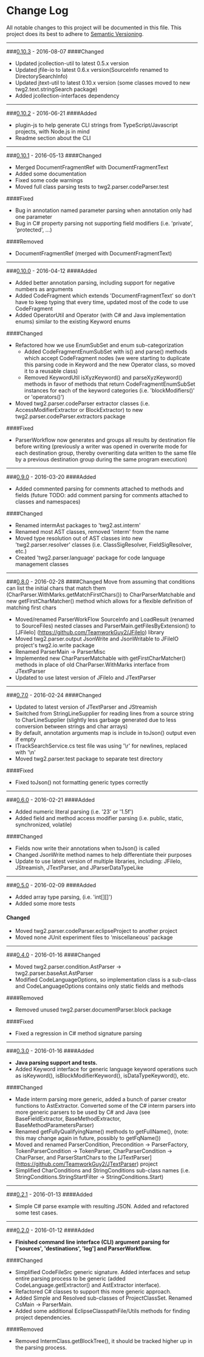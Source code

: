# Change Log
All notable changes to this project will be documented in this file.
This project does its best to adhere to [Semantic Versioning](http://semver.org/).


--------
###[0.10.3](N/A) - 2016-08-07
####Changed
* Updated jcollection-util to latest 0.5.x version
* Updated jfile-io to latest 0.6.x version(SourceInfo renamed to DirectorySearchInfo)
* Updated jtext-util to latest 0.10.x version (some classes moved to new twg2.text.stringSearch package)
* Added jcollection-interfaces dependency


--------
###[0.10.2](https://github.com/TeamworkGuy2/JParserTools/commit/719509161f795fbafc56c8beefd51562103b6cb7) - 2016-06-21
####Added
* plugin-js to help generate CLI strings from TypeScript/Javascript projects, with Node.js in mind
* Readme section about the CLI


--------
###[0.10.1](https://github.com/TeamworkGuy2/JParserTools/commit/5cdf7fabab17d8d9d8037c83c29047979a6438e7) - 2016-05-13
####Changed
* Merged DocumentFragmentRef with DocumentFragmentText
* Added some documentation
* Fixed some code warnings
* Moved full class parsing tests to twg2.parser.codeParser.test

####Fixed
* Bug in annotation named parameter parsing when annotation only had one parameter
* Bug in C# property parsing not supporting field modifiers (i.e. 'private', 'protected', ...)

####Removed
* DocumentFragmentRef (merged with DocumentFragmentText)


--------
###[0.10.0](https://github.com/TeamworkGuy2/JParserTools/commit/3e8a324ccada6af273339e6f29ae569795e3abcd) - 2016-04-12
####Added
* Added better annotation parsing, including support for negative numbers as arguments
* Added CodeFragment which extends 'DocumentFragmentText<CodeFragmentType>' so don't have to keep typing that every time, updated most of the code to use CodeFragment
* Added OperatorUtil and Operator (with C# and Java implementation enums) similar to the existing Keyword enums

####Changed
* Refactored how we use EnumSubSet and enum sub-categorization
   * Added CodeFragmentEnumSubSet with is() and parse() methods which accept CodeFragment nodes (we were starting to duplicate this parsing code in Keyword and the new Operator class, so moved it to a reusable class)
   * Removed KeywordUtil isXyzKeyword() and parseXyzKeyword() methods in favor of methods that return CodeFragmentEnumSubSet instances for each of the keyword categories (i.e. 'blockModifiers()' or 'operators()')
* Moved twg2.parser.codeParser extractor classes (i.e. AccessModifierExtractor or BlockExtractor) to new twg2.parser.codeParser.extractors package

####Fixed
* ParserWorkflow now generates and groups all results by destination file before writing (previously a writer was opened in overwrite mode for each destination group, thereby overwriting data written to the same file by a previous destination group during the same program execution)


--------
###[0.9.0](https://github.com/TeamworkGuy2/JParserTools/commit/679778bafd13a413854bd169cabe747b12bbc894) - 2016-03-20
####Added
* Added commented parsing for comments attached to methods and fields (future TODO: add comment parsing for comments attached to classes and namespaces)

####Changed
* Renamed intermAst packages to 'twg2.ast.interm'
* Renamed most AST classes, removed 'interm' from the name
* Moved type resolution out of AST classes into new 'twg2.parser.resolver' classes (i.e. ClassSigResolver, FieldSigResolver, etc.)
* Created 'twg2.parser.language' package for code language management classes


--------
###[0.8.0](https://github.com/TeamworkGuy2/JParserTools/commit/32ee2a5ec5c218d3f90d1438f893a86e34b9c716) - 2016-02-28
####Changed
Move from assuming that conditions can list the initial chars that match them (CharParser.WithMarks.getMatchFirstChars()) to CharParserMatchable and new getFirstCharMatcher() method which allows for a flexible definition of matching first chars
* Moved/renamed ParserWorkFlow SourceInfo and LoadResult \(renamed to SourceFiles) nested classes and ParserMain.getFilesByExtension() to [JFileIo] (https://github.com/TeamworkGuy2/JFileIo) library
* Moved twg2.parser.output JsonWrite and JsonWritable to JFileIO project's twg2.io.write package
* Renamed ParserMain -> ParserMisc
* Implemented new CharParserMatchable with getFirstCharMatcher() methods in place of old CharParser.WithMarks interface from JTextParser
* Updated to use latest version of JFileIo and JTextParser


--------
###[0.7.0](https://github.com/TeamworkGuy2/JParserTools/commit/218036c37673615e6bced0eecfb8a9b7d6eb7808) - 2016-02-24
####Changed
* Updated to latest version of JTextParser and JStreamish
* Switched from StringLineSupplier for reading lines from a source string to CharLineSupplier (slightly less garbage generated due to less conversion between strings and char arrays)
* By default, annotation arguments map is include in toJson() output even if empty
* ITrackSearchService.cs test file was using '\r' for newlines, replaced with '\n'
* Moved twg2.parser.test package to separate test directory

####Fixed
* Fixed toJson() not formatting generic types correctly


--------
###[0.6.0](https://github.com/TeamworkGuy2/JParserTools/commit/5ae0793feb0475654bbdf835ef5d350e91cdd438) - 2016-02-21
####Added
* Added numeric literal parsing \(i.e. '23' or '1.5f')
* Added field and method access modifier parsing \(i.e. public, static, synchronized, volatile)

####Changed
* Fields now write their annotations when toJson\() is called
* Changed JsonWrite method names to help differentiate their purposes
* Update to use latest version of multiple libraries, including: JFileIo, JStreamish, JTextParser, and JParserDataTypeLike


--------
###[0.5.0](https://github.com/TeamworkGuy2/JParserTools/commit/eea353c111f789b315ab5471661c6a305c0701d2) - 2016-02-09
####Added
* Added array type parsing, \(i.e. 'int\[]\[]')
* Added some more tests

#### Changed
* Moved twg2.parser.codeParser.eclipseProject to another project
* Moved none JUnit experiment files to 'miscellaneous' package


--------
###[0.4.0](https://github.com/TeamworkGuy2/JParserTools/commit/ab23d86656221e6b1a540d7129446b08c808aca4) - 2016-01-16
####Changed
* Moved twg2.parser.condition.AstParser -> twg2.parser.baseAst.AstParser
* Modified CodeLanguageOptions, so implementation class is a sub-class and CodeLanguageOptions contains only static fields and methods

####Removed
* Removed unused twg2.parser.documentParser.block package

####Fixed
* Fixed a regression in C# method signature parsing


--------
###[0.3.0](https://github.com/TeamworkGuy2/JParserTools/commit/0b7128980ba31623d17f85d9f10bd4d99bd1288e) - 2016-01-16
####Added
* __Java parsing support and tests.__
* Added Keyword interface for generic language keyword operations such as isKeyword(), isBlockModifierKeyword(), isDataTypeKeyword(), etc.

####Changed
* Made interm parsing more generic, added a bunch of parser creator functions to AstExtractor.  Converted some of the C# interm parsers into more generic parsers to be used by C# and Java (see BaseFieldExtractor, BaseMethodExtractor, BaseMethodParametersParser)
* Renamed getFullyQualifyingName() methods to getFullName(), (note: this may change again in future, possibly to getFqName())
* Moved and renamed ParserCondition, Precondition -> ParserFactory, TokenParserCondition -> TokenParser, CharParserCondition -> CharParser, and ParserStartChars to the [JTextParser] (https://github.com/TeamworkGuy2/JTextParser) project
* Simplified CharConditions and StringConditions sub-class names (i.e. StringConditions.StringStartFilter -> StringConditions.Start)


--------
###[0.2.1](https://github.com/TeamworkGuy2/JParserTools/commit/a33f37ad6a116e7e697498af88327dfaa46709a0) - 2016-01-13
####Added
* Simple C# parse example with resulting JSON.  Added and refactored some test cases.


--------
###[0.2.0](https://github.com/TeamworkGuy2/JParserTools/commit/5b692bc3476ca94c6dedb5b6424d1319fcad2057) - 2016-01-12
####Added
* __Finished command line interface (CLI) argument parsing for ['sources', 'destinations', 'log'] and ParserWorkflow.__

####Changed
* Simplified CodeFileSrc generic signature. Added interfaces and setup entire parsing process to be generic (added CodeLanguage.getExtractor() and AstExtractor interface).
* Refactored C# classes to support this more generic approach.
* Added Simple and Resolved sub-classes of ProjectClassSet. Renamed CsMain -> ParserMain.
* Added some additional EclipseClasspathFile/Utils methods for finding project dependencies.

####Removed
* Removed IntermClass.getBlockTree(), it should be tracked higher up in the parsing process.
